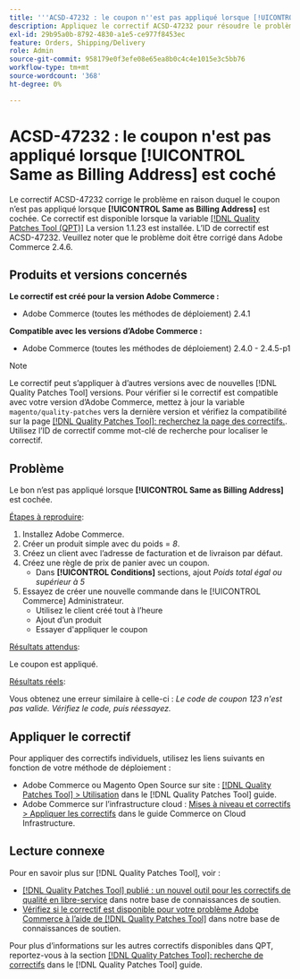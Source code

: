 ```yaml
---
title: '''ACSD-47232 : le coupon n''est pas appliqué lorsque [!UICONTROL Same as Billing Address] est coché'''
description: Appliquez le correctif ACSD-47232 pour résoudre le problème Adobe Commerce où le coupon n’est pas appliqué lorsque [!UICONTROL Same as Billing Address] est cochée.
exl-id: 29b95a0b-8792-4830-a1e5-ce977f8453ec
feature: Orders, Shipping/Delivery
role: Admin
source-git-commit: 958179e0f3efe08e65ea8b0c4c4e1015e3c5bb76
workflow-type: tm+mt
source-wordcount: '368'
ht-degree: 0%

---
```


# ACSD-47232 : le coupon n&#39;est pas appliqué lorsque [!UICONTROL Same as Billing Address] est coché

Le correctif ACSD-47232 corrige le problème en raison duquel le coupon n’est pas appliqué lorsque **[!UICONTROL Same as Billing Address]** est cochée. Ce correctif est disponible lorsque la variable [[!DNL Quality Patches Tool (QPT)]](/help/announcements/adobe-commerce-announcements/magento-quality-patches-released-new-tool-to-self-serve-quality-patches.md) La version 1.1.23 est installée. L’ID de correctif est ACSD-47232. Veuillez noter que le problème doit être corrigé dans Adobe Commerce 2.4.6.

## Produits et versions concernés

**Le correctif est créé pour la version Adobe Commerce :**

* Adobe Commerce (toutes les méthodes de déploiement) 2.4.1

**Compatible avec les versions d’Adobe Commerce :**

* Adobe Commerce (toutes les méthodes de déploiement) 2.4.0 - 2.4.5-p1

>[!NOTE]
>
>Le correctif peut s’appliquer à d’autres versions avec de nouvelles [!DNL Quality Patches Tool] versions. Pour vérifier si le correctif est compatible avec votre version d’Adobe Commerce, mettez à jour la variable `magento/quality-patches` vers la dernière version et vérifiez la compatibilité sur la page [[!DNL Quality Patches Tool]: recherchez la page des correctifs.](https://experienceleague.adobe.com/tools/commerce-quality-patches/index.html). Utilisez l’ID de correctif comme mot-clé de recherche pour localiser le correctif.

## Problème

Le bon n’est pas appliqué lorsque **[!UICONTROL Same as Billing Address]** est cochée.

<u>Étapes à reproduire</u>:

1. Installez Adobe Commerce.
1. Créer un produit simple avec du poids = *8*.
1. Créez un client avec l’adresse de facturation et de livraison par défaut.
1. Créez une règle de prix de panier avec un coupon.
   * Dans **[!UICONTROL Conditions]** sections, ajout *Poids total égal ou supérieur à 5*
1. Essayez de créer une nouvelle commande dans le [!UICONTROL Commerce] Administrateur.
   * Utilisez le client créé tout à l’heure
   * Ajout d’un produit
   * Essayer d&#39;appliquer le coupon

<u>Résultats attendus</u>:

Le coupon est appliqué.

<u>Résultats réels</u>:

Vous obtenez une erreur similaire à celle-ci : *Le code de coupon 123 n&#39;est pas valide. Vérifiez le code, puis réessayez.*

## Appliquer le correctif

Pour appliquer des correctifs individuels, utilisez les liens suivants en fonction de votre méthode de déploiement :

* Adobe Commerce ou Magento Open Source sur site : [[!DNL Quality Patches Tool] > Utilisation](https://experienceleague.adobe.com/docs/commerce-operations/tools/quality-patches-tool/usage.html) dans le [!DNL Quality Patches Tool] guide.
* Adobe Commerce sur l’infrastructure cloud : [Mises à niveau et correctifs > Appliquer les correctifs](https://experienceleague.adobe.com/docs/commerce-cloud-service/user-guide/develop/upgrade/apply-patches.html) dans le guide Commerce on Cloud Infrastructure.

## Lecture connexe

Pour en savoir plus sur [!DNL Quality Patches Tool], voir :

* [[!DNL Quality Patches Tool] publié : un nouvel outil pour les correctifs de qualité en libre-service](/help/announcements/adobe-commerce-announcements/magento-quality-patches-released-new-tool-to-self-serve-quality-patches.md) dans notre base de connaissances de soutien.
* [Vérifiez si le correctif est disponible pour votre problème Adobe Commerce à l’aide de [!DNL Quality Patches Tool]](/help/support-tools/patches-available-in-qpt-tool/check-patch-for-magento-issue-with-magento-quality-patches.md) dans notre base de connaissances de soutien.

Pour plus d’informations sur les autres correctifs disponibles dans QPT, reportez-vous à la section [[!DNL Quality Patches Tool]: recherche de correctifs](https://experienceleague.adobe.com/tools/commerce-quality-patches/index.html) dans le [!DNL Quality Patches Tool] guide.
